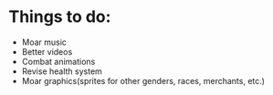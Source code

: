 # Things to do:
- Moar music
- Better videos
- Combat animations
- Revise health system
- Moar graphics(sprites for other genders, races, merchants, etc.)
